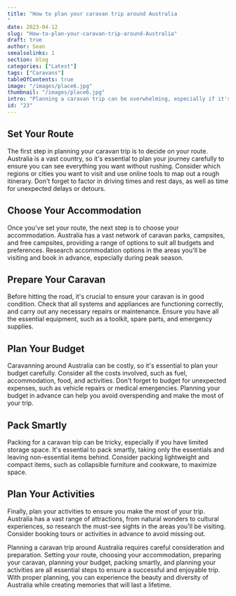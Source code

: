 ```yaml
---
title: "How to plan your caravan trip around Australia
"
date: 2023-04-12
slug: "How-to-plan-your-caravan-trip-around-Australia"
draft: true
author: Sean
seealsolinks: 1
section: blog
categories: ["Latest"]
tags: ["Caravans"]
tableOfContents: true
image: "/images/place6.jpg"
thumbnail: "/images/place6.jpg"
intro: "Planning a caravan trip can be overwhelming, especially if it's your first time."
id: "23"
---
```


## Set Your Route

The first step in planning your caravan trip is to decide on your route. Australia is a vast country, so it's essential to plan your journey carefully to ensure you can see everything you want without rushing. Consider which regions or cities you want to visit and use online tools to map out a rough itinerary. Don't forget to factor in driving times and rest days, as well as time for unexpected delays or detours.

## Choose Your Accommodation

Once you've set your route, the next step is to choose your accommodation. Australia has a vast network of caravan parks, campsites, and free campsites, providing a range of options to suit all budgets and preferences. Research accommodation options in the areas you'll be visiting and book in advance, especially during peak season.

## Prepare Your Caravan

Before hitting the road, it's crucial to ensure your caravan is in good condition. Check that all systems and appliances are functioning correctly, and carry out any necessary repairs or maintenance. Ensure you have all the essential equipment, such as a toolkit, spare parts, and emergency supplies.

## Plan Your Budget

Caravanning around Australia can be costly, so it's essential to plan your budget carefully. Consider all the costs involved, such as fuel, accommodation, food, and activities. Don't forget to budget for unexpected expenses, such as vehicle repairs or medical emergencies. Planning your budget in advance can help you avoid overspending and make the most of your trip.

## Pack Smartly

Packing for a caravan trip can be tricky, especially if you have limited storage space. It's essential to pack smartly, taking only the essentials and leaving non-essential items behind. Consider packing lightweight and compact items, such as collapsible furniture and cookware, to maximize space.

## Plan Your Activities

Finally, plan your activities to ensure you make the most of your trip. Australia has a vast range of attractions, from natural wonders to cultural experiences, so research the must-see sights in the areas you'll be visiting. Consider booking tours or activities in advance to avoid missing out.

Planning a caravan trip around Australia requires careful consideration and preparation. Setting your route, choosing your accommodation, preparing your caravan, planning your budget, packing smartly, and planning your activities are all essential steps to ensure a successful and enjoyable trip. With proper planning, you can experience the beauty and diversity of Australia while creating memories that will last a lifetime.
